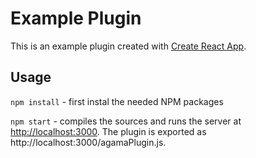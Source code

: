 # Example Plugin

This is an example plugin created with [Create React App](https://github.com/facebook/create-react-app).

## Usage

`npm install` - first instal the needed NPM packages

`npm start` - compiles the sources and runs the server at
[http://localhost:3000](http://localhost:3000). The plugin is exported as
http://localhost:3000/agamaPlugin.js.

